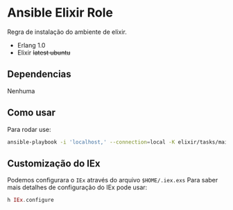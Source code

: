 # Ansible Elixir Role

Regra de instalação do ambiente de elixir.

- Erlang 1.0
- Elixir ~~latest ubuntu~~

## Dependencias

Nenhuma

## Como usar

Para rodar use:

```sh
ansible-playbook -i 'localhost,' --connection=local -K elixir/tasks/main.yml
```

## Customização do IEx

Podemos configurara o `IEx` através do arquivo `$HOME/.iex.exs`
Para saber mais detalhes de configuração do IEx pode usar:

```elixir
h IEx.configure
```

